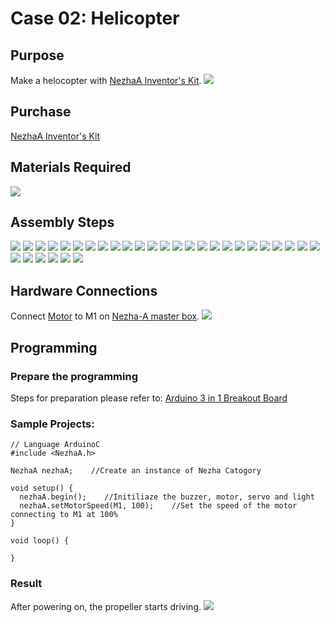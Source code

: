 # Case 02: Helicopter 
## Purpose
Make a helocopter with [NezhaA Inventor's Kit](https://www.elecfreaks.com/elecfreaks-nezha-a-inventor-s-kit-for-arduino.html). 
![](./images/neza-a-case-02-01.png)

## Purchase 
 [NezhaA Inventor's Kit](https://www.elecfreaks.com/elecfreaks-nezha-a-inventor-s-kit-for-arduino.html)

## Materials Required
![](./images/neza-a-case-02-02.png)
## Assembly Steps
![](./images/neza-a-step-02-01.png)
![](./images/neza-a-step-02-02.png)
![](./images/neza-a-step-02-03.png)
![](./images/neza-a-step-02-04.png)
![](./images/neza-a-step-02-05.png)
![](./images/neza-a-step-02-06.png)
![](./images/neza-a-step-02-07.png)
![](./images/neza-a-step-02-08.png)
![](./images/neza-a-step-02-09.png)
![](./images/neza-a-step-02-10.png)
![](./images/neza-a-step-02-11.png)
![](./images/neza-a-step-02-12.png)
![](./images/neza-a-step-02-13.png)
![](./images/neza-a-step-02-14.png)
![](./images/neza-a-step-02-15.png)
![](./images/neza-a-step-02-16.png)
![](./images/neza-a-step-02-17.png)
![](./images/neza-a-step-02-18.png)
![](./images/neza-a-step-02-19.png)
![](./images/neza-a-step-02-20.png)
![](./images/neza-a-step-02-21.png)
![](./images/neza-a-step-02-22.png)
![](./images/neza-a-step-02-23.png)
![](./images/neza-a-step-02-24.png)
![](./images/neza-a-step-02-25.png)
![](./images/neza-a-step-02-26.png)
![](./images/neza-a-step-02-27.png)
![](./images/neza-a-step-02-28.png)
![](./images/neza-a-step-02-29.png)
![](./images/neza-a-step-02-30.png)
![](./images/neza-a-step-02-31.png)
## Hardware Connections
Connect [Motor](https://www.elecfreaks.com/geekservo-motor-2kg-compatible-with-lego.html) to M1 on [Nezha-A master box](https://www.elecfreaks.com/arduino-3-in-1-master-control-box.html). 
![](./images/neza-a-case-02-03.png)

## Programming
### Prepare the programming

Steps for preparation please refer to: [Arduino 3 in 1 Breakout Board](https://www.elecfreaks.com/learn-en/Arduino-3-in-1-box/Arduino-3-in-1-box.html)

### Sample Projects:
```
// Language ArduinoC
#include <NezhaA.h>

NezhaA nezhaA;    //Create an instance of Nezha Catogory

void setup() {
  nezhaA.begin();    //Initiliaze the buzzer, motor, servo and light
  nezhaA.setMotorSpeed(M1, 100);    //Set the speed of the motor connecting to M1 at 100%
}

void loop() {

}

```

### Result
After powering on, the propeller starts driving. 
![](./images/neza-a-case-02-04.gif)
